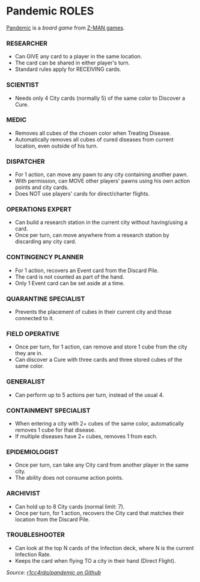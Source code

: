 # Pandemic ROLES

[Pandemic](https://en.wikipedia.org/wiki/Pandemic_(board_game)) is a *board
game* from [Z-MAN games](https://www.zmangames.com/en/games/pandemic/).

### RESEARCHER
* Can GIVE any card to a player in the same location.
* The card can be shared in either player's turn.
* Standard rules apply for RECEIVING cards.

### SCIENTIST
* Needs only 4 City cards (normally 5) of the same color to Discover a Cure.

### MEDIC
* Removes all cubes of the chosen color when Treating Disease.
* Automatically removes all cubes of cured diseases from current location, even outside of his turn.

### DISPATCHER
* For 1 action, can move any pawn to any city containing another pawn.
* With permission, can MOVE other players' pawns using his own action points and city cards.
* Does NOT use players' cards for direct/charter flights.

### OPERATIONS EXPERT
* Can build a research station in the current city without having/using a card.
* Once per turn, can move anywhere from a research station by discarding any city card.

### CONTINGENCY PLANNER
* For 1 action, recovers an Event card from the Discard Pile.
* The card is not counted as part of the hand.
* Only 1 Event card can be set aside at a time.

### QUARANTINE SPECIALIST
* Prevents the placement of cubes in their current city and those connected to it.

### FIELD OPERATIVE
* Once per turn, for 1 action, can remove and store 1 cube from the city they are in.
* Can discover a Cure with three cards and three stored cubes of the same color.

### GENERALIST
* Can perform up to 5 actions per turn, instead of the usual 4.

### CONTAINMENT SPECIALIST
* When entering a city with 2+ cubes of the same color, automatically removes 1 cube for that disease.
* If multiple diseases have 2+ cubes, removes 1 from each.

### EPIDEMIOLOGIST
* Once per turn, can take any City card from another player in the same city.
* The ability does not consume action points.

### ARCHIVIST
* Can hold up to 8 City cards (normal limit: 7).
* Once per turn, for 1 action, recovers the City card that matches their location from the Discard Pile.

### TROUBLESHOOTER
* Can look at the top N cards of the Infection deck, where N is the current Infection Rate.
* Keeps the card when flying TO a city in their hand (Direct Flight).

*Source: [r1cc4rdo/pandemic on Github](https://github.com/r1cc4rdo/pandemic)*